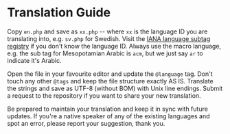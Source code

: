 # Translation Guide

Copy `en.php` and save as `xx.php` -- where `xx` is the language ID you are translating into, e.g. `sv.php` for Swedish. Visit the [IANA language subtag registry](https://www.iana.org/assignments/language-subtag-registry) if you don't know the language ID. Always use the macro language, e.g. the sub tag for Mesopotamian Arabic is `acm`, but we just say `ar` to indicate it's Arabic.

Open the file in your favourite editor and update the `@language` tag. Don't touch any other `@tags` and keep the file structure exactly AS IS. Translate the strings and save as UTF-8 (without BOM) with Unix line endings. Submit a request to the repository if you want to share your new translation.

Be prepared to maintain your translation and keep it in sync with future updates. If you're a native speaker of any of the existing languages and spot an error, please report your suggestion, thank you.
